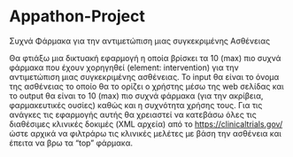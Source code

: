 # Appathon-Project
 Συχνά Φάρμακα για την αντιμετώπιση μιας συγκεκριμένης Ασθένειας
 
 Θα φτιάξω μια δικτυακή εφαρμογή η οποία βρίσκει τα 10 (max) πιο συχνά φάρμακα που έχουν χορηγηθεί (element: intervention) για την αντιμετώπιση μιας συγκεκριμένης ασθένειας. Το input θα είναι το όνομα της ασθένειας το οποίο θα το ορίζει ο χρήστης μέσω της web σελίδας και το output θα είναι το 10 (max) πιο συχνά φάρμακα (για την ακρίβεια, φαρμακευτικές ουσίες) καθώς και η συχνότητα χρήσης τους.
 Για τις ανάγκες τις εφαρμογής αυτής θα χρειαστεί να κατεβάσω όλες τις διαθέσιμες κλινικές δοκιμές (XML αρχεία) από το https://clinicaltrials.gov/ ώστε αρχικά να φιλτράρω τις κλινικές μελέτες με βάση την ασθένεια και έπειτα να βρω τα “top” φάρμακα.
